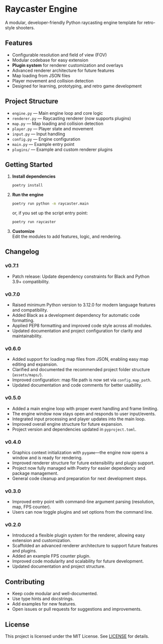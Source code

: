 # Raycaster Engine

A modular, developer-friendly Python raycasting engine template for retro-style shooters.

## Features

- Configurable resolution and field of view (FOV)
- Modular codebase for easy extension
- **Plugin system** for renderer customization and overlays
- Advanced renderer architecture for future features
- Map loading from JSON files
- Player movement and collision detection
- Designed for learning, prototyping, and retro game development

## Project Structure

- `engine.py` — Main engine loop and core logic
- `renderer.py` — Raycasting renderer (now supports plugins)
- `map.py` — Map loading and collision detection
- `player.py` — Player state and movement
- `input.py` — Input handling
- `config.py` — Engine configuration
- `main.py` — Example entry point
- `plugins/` — Example and custom renderer plugins

## Getting Started

1. **Install dependencies**  
   ```sh
   poetry install
   ```

2. **Run the engine**  
   ```sh
   poetry run python -m raycaster.main
   ```
   or, if you set up the script entry point:
   ```sh
   poetry run raycaster
   ```

3. **Customize**  
   Edit the modules to add features, logic, and rendering.

## Changelog

### v0.7.1
- Patch release: Update dependency constraints for Black and Python 3.9+ compatibility.

### v0.7.0
- Raised minimum Python version to 3.12.0 for modern language features and compatibility.
- Added Black as a development dependency for automatic code formatting.
- Applied PEP8 formatting and improved code style across all modules.
- Updated documentation and project configuration for clarity and maintainability.

### v0.6.0
- Added support for loading map files from JSON, enabling easy map editing and expansion.
- Clarified and documented the recommended project folder structure (`assets/maps/`).
- Improved configuration: map file path is now set via `config.map_path`.
- Updated documentation and code comments for better usability.

### v0.5.0
- Added a main engine loop with proper event handling and frame limiting.
- The engine window now stays open and responds to user input/events.
- Integrated input processing and player updates into the main loop.
- Improved overall engine structure for future expansion.
- Project version and dependencies updated in `pyproject.toml`.

### v0.4.0
- Graphics context initialization with `pygame`—the engine now opens a window and is ready for rendering.
- Improved renderer structure for future extensibility and plugin support.
- Project now fully managed with Poetry for easier dependency and package management.
- General code cleanup and preparation for next development steps.

### v0.3.0
- Improved entry point with command-line argument parsing (resolution, map, FPS counter).
- Users can now toggle plugins and set options from the command line.

### v0.2.0
- Introduced a flexible plugin system for the renderer, allowing easy extension and customization.
- Scaffolded an advanced renderer architecture to support future features and plugins.
- Added an example FPS counter plugin.
- Improved code modularity and scalability for future development.
- Updated documentation and project structure.

## Contributing

- Keep code modular and well-documented.
- Use type hints and docstrings.
- Add examples for new features.
- Open issues or pull requests for suggestions and improvements.

## License

This project is licensed under the MIT License. See [LICENSE](../LICENSE) for details.
